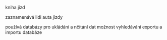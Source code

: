 kniha jízd

zaznamenává
lidi 
auta
jízdy

používá databázy pro ukládání a nčítání dat
možnost vyhledávání
exportu a importu databáze 